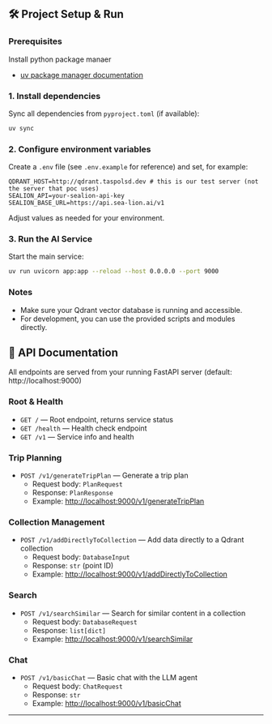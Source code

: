 ## 🛠️ Project Setup & Run

### Prerequisites
Install python package manaer
- [uv package manager documentation](https://docs.astral.sh/uv/)

### 1. Install dependencies
Sync all dependencies from `pyproject.toml` (if available):
```sh
uv sync
```

### 2. Configure environment variables
Create a `.env` file (see `.env.example` for reference) and set, for example:
```env
QDRANT_HOST=http://qdrant.taspolsd.dev # this is our test server (not the server that poc uses)
SEALION_API=your-sealion-api-key
SEALION_BASE_URL=https://api.sea-lion.ai/v1
```
Adjust values as needed for your environment.

### 3. Run the AI Service
Start the main service:
```sh
uv run uvicorn app:app --reload --host 0.0.0.0 --port 9000
```

### Notes
- Make sure your Qdrant vector database is running and accessible.
- For development, you can use the provided scripts and modules directly.

## 📝 API Documentation

All endpoints are served from your running FastAPI server (default: http://localhost:9000)

### Root & Health
- `GET /` — Root endpoint, returns service status
- `GET /health` — Health check endpoint
- `GET /v1` — Service info and health

### Trip Planning
- `POST /v1/generateTripPlan` — Generate a trip plan
  - Request body: `PlanRequest`
  - Response: `PlanResponse`
  - Example: [http://localhost:9000/v1/generateTripPlan](http://localhost:9000/v1/generateTripPlan)

### Collection Management
- `POST /v1/addDirectlyToCollection` — Add data directly to a Qdrant collection
  - Request body: `DatabaseInput`
  - Response: `str` (point ID)
  - Example: [http://localhost:9000/v1/addDirectlyToCollection](http://localhost:9000/v1/addDirectlyToCollection)

### Search
- `POST /v1/searchSimilar` — Search for similar content in a collection
  - Request body: `DatabaseRequest`
  - Response: `list[dict]`
  - Example: [http://localhost:9000/v1/searchSimilar](http://localhost:9000/v1/searchSimilar)

### Chat
- `POST /v1/basicChat` — Basic chat with the LLM agent
  - Request body: `ChatRequest`
  - Response: `str`
  - Example: [http://localhost:9000/v1/basicChat](http://localhost:9000/v1/basicChat)

---




